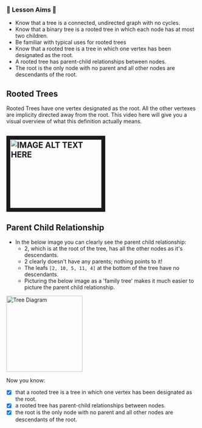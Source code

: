 ### :evergreen_tree: Lesson Aims :evergreen_tree:
* Know that a tree is a connected, undirected graph with no cycles.
* Know that a binary tree is a rooted tree in which each node has at most two children.
* Be familiar with typical uses for rooted trees
* Know that a rooted tree is a tree in which one vertex has been designated as the root. 
* A rooted tree has parent-child relationships between nodes.
* The root is the only node with no parent and all other nodes are descendants of the root.

## Rooted Trees

Rooted Trees have one vertex designated as the root. All the other vertexes are implicity directed away from the root.
This video here will give you a visual overview of what this definition actually means.

<a href="http://www.youtube.com/watch?feature=player_embedded&v=ihF26-HV5Mw
" target="_blank"><img src="http://img.youtube.com/vi/ihF26-HV5Mw/0.jpg" 
alt="IMAGE ALT TEXT HERE" width="240" height="180" border="10" /></a>
---

## Parent Child Relationship
* In the below image you can clearly see the parent child relationship:
  * 2, which is at the root of the tree, has all the other nodes as it's descendants.
  * 2 clearly doesn't have any parents; nothing points to it!
  * The leafs `[2, 10, 5, 11, 4]` at the bottom of the tree have no descendants.
  * Picturing the below image as a 'family tree' makes it much easier to picture the parent child relationship.
<img src="https://upload.wikimedia.org/wikipedia/commons/thumb/5/5f/Tree_%28computer_science%29.svg/1200px-Tree_%28computer_science%29.svg.png" alt="Tree Diagram" width="200"/>

Now you know:
- [x] that a rooted tree is a tree in which one vertex has been designated as the root.
- [x] a rooted tree has parent-child relationships between nodes.
- [x] the root is the only node with no parent and all other nodes are descendants of the root.
